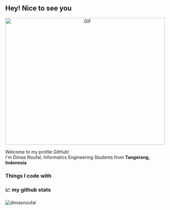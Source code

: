 ## Hey! Nice to see you

<p align="center">
<img alt="GIF" src="https://github.com/abhisheknaiidu/abhisheknaiidu/blob/master/code.gif?raw=true" width="100%" height="400" />

<p>Welcome to my profile GitHub! </br> I'm Dimas Noufal, Informatics Engineering Students from <b>Tangerang, Indonesia</b></p>
<h3>Things I code with</h3>

<h3>📈 my github stats</h3>
<img src="https://github-readme-stats.vercel.app/api?username=dimasnoufal&show_icons=true&theme=transparent" alt="dimasnoufal" />
